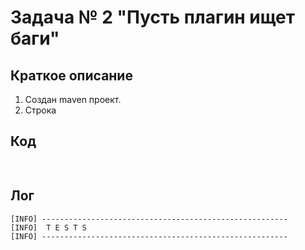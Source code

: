 # Задача № 2 "Пусть плагин ищет баги"

## Краткое описание

1. Создан maven проект. 
2. Строка

## Код

```java
    
```

## Лог
```
[INFO] -------------------------------------------------------
[INFO]  T E S T S
[INFO] -------------------------------------------------------

```